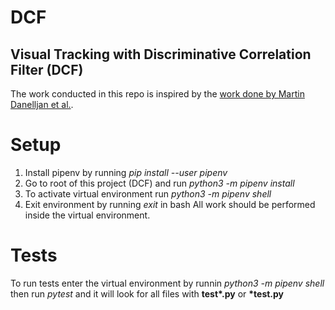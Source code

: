# DCF
## Visual Tracking with Discriminative Correlation Filter (DCF)
The work conducted in this repo is inspired by the [work done by Martin Danelljan et al.](http://www.cvl.isy.liu.se/research/objrec/visualtracking/scalvistrack/index.html).

# Setup
1. Install pipenv by running *pip install --user pipenv*
2. Go to root of this project (DCF) and run *python3 -m pipenv install*
3. To activate virtual environment run *python3 -m pipenv shell*
4. Exit environment by running *exit* in bash
All work should be performed inside the virtual environment.


# Tests
To run tests enter the virtual environment by runnin *python3 -m pipenv shell* then run *pytest* and it will look for all files with **test\*.py** or **\*test.py**